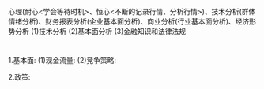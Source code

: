  心理(耐心<学会等待时机>、恒心<不断的记录行情、分析行情>)、技术分析(群体情绪分析)、财务报表分析(企业基本面分析)、商业分析(行业基本面分析)、经济形势分析
  (1)技术分析
  (2)基本面分析
  (3)金融知识和法律法规
 # 
 1.基本面:
 (1)现金流量:
 (2)竞争策略:
 
 2.政策: 
